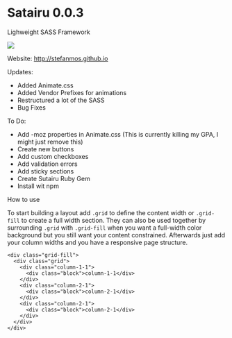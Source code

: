 # Satairu 0.0.3
Lighweight SASS Framework

<a href="https://codeclimate.com/github/stefanmos/Sutairu"><img src="https://codeclimate.com/github/stefanmos/Sutairu/badges/gpa.svg" /></a>

Website: http://stefanmos.github.io

Updates:
- Added Animate.css
- Added Vendor Prefixes for animations
- Restructured a lot of the SASS
- Bug Fixes

To Do:
- Add -moz properties in Animate.css (This is currently killing my GPA, I might just remove this)
- Create new buttons
- Add custom checkboxes
- Add validation errors
- Add sticky sections
- Create Sutairu Ruby Gem
- Install wit npm

How to use

To start building a layout add `.grid` to define the content width or `.grid-fill` to create a full  width section. They can also be used together by surrounding `.grid` with `.grid-fill` when you want a full-width color background but you still want your content constrained. Afterwards just add your column widths and you have a responsive page structure.

    <div class="grid-fill">
      <div class="grid">  
        <div class="column-1-1">
          <div class="block">column-1-1</div>
        </div>
        <div class="column-2-1"> 
          <div class="block">column-2-1</div>
        </div>
        <div class="column-2-1">
          <div class="block">column-2-1</div>
        </div>
      </div>
    </div>


